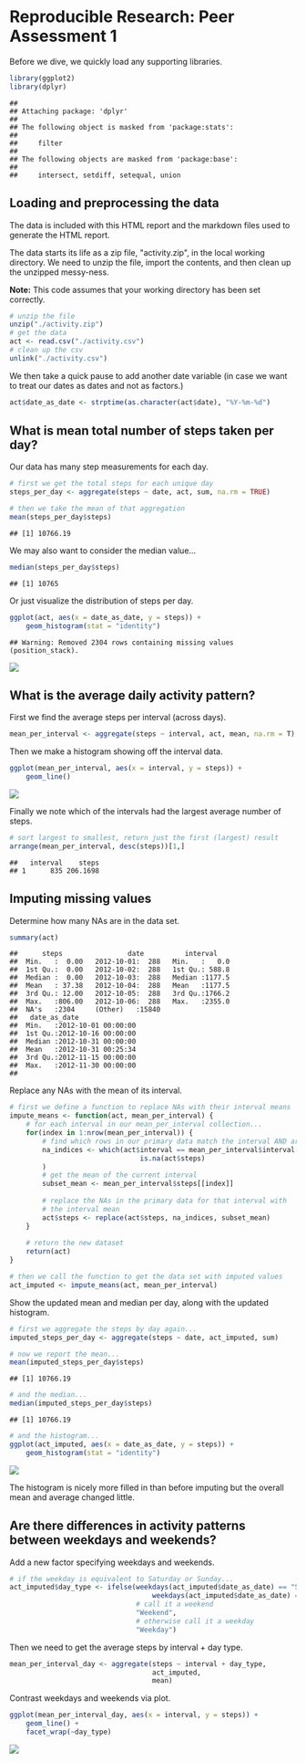 # Reproducible Research: Peer Assessment 1
Before we dive, we quickly load any supporting libraries.

```r
library(ggplot2)
library(dplyr)
```

```
## 
## Attaching package: 'dplyr'
## 
## The following object is masked from 'package:stats':
## 
##     filter
## 
## The following objects are masked from 'package:base':
## 
##     intersect, setdiff, setequal, union
```

## Loading and preprocessing the data
The data is included with this HTML report and the markdown files used to 
generate the HTML report.

The data starts its life as a zip file, "activity.zip", in the local working
directory. We need to unzip the file, import the contents, and then clean up 
the unzipped messy-ness.

**Note:** This code assumes that your working directory has been set correctly.


```r
# unzip the file
unzip("./activity.zip")
# get the data
act <- read.csv("./activity.csv")
# clean up the csv
unlink("./activity.csv")
```

We then take a quick pause to add another date variable (in case we want to
treat our dates as dates and not as factors.)

```r
act$date_as_date <- strptime(as.character(act$date), "%Y-%m-%d")
```

## What is mean total number of steps taken per day?
Our data has many step measurements for each day.


```r
# first we get the total steps for each unique day
steps_per_day <- aggregate(steps ~ date, act, sum, na.rm = TRUE)

# then we take the mean of that aggregation
mean(steps_per_day$steps)
```

```
## [1] 10766.19
```

We may also want to consider the median value...

```r
median(steps_per_day$steps)
```

```
## [1] 10765
```

Or just visualize the distribution of steps per day.

```r
ggplot(act, aes(x = date_as_date, y = steps)) + 
    geom_histogram(stat = "identity")
```

```
## Warning: Removed 2304 rows containing missing values (position_stack).
```

![](PA1_template_files/figure-html/hist_steps-1.png) 

## What is the average daily activity pattern?
First we find the average steps per interval (across days).

```r
mean_per_interval <- aggregate(steps ~ interval, act, mean, na.rm = T)
```

Then we make a histogram showing off the interval data.

```r
ggplot(mean_per_interval, aes(x = interval, y = steps)) + 
    geom_line()
```

![](PA1_template_files/figure-html/hist_interval-1.png) 

Finally we note which of the intervals had the largest average number of steps.

```r
# sort largest to smallest, return just the first (largest) result
arrange(mean_per_interval, desc(steps))[1,]
```

```
##   interval    steps
## 1      835 206.1698
```

## Imputing missing values
Determine how many NAs are in the data set.

```r
summary(act)
```

```
##      steps                date          interval     
##  Min.   :  0.00   2012-10-01:  288   Min.   :   0.0  
##  1st Qu.:  0.00   2012-10-02:  288   1st Qu.: 588.8  
##  Median :  0.00   2012-10-03:  288   Median :1177.5  
##  Mean   : 37.38   2012-10-04:  288   Mean   :1177.5  
##  3rd Qu.: 12.00   2012-10-05:  288   3rd Qu.:1766.2  
##  Max.   :806.00   2012-10-06:  288   Max.   :2355.0  
##  NA's   :2304     (Other)   :15840                   
##   date_as_date                
##  Min.   :2012-10-01 00:00:00  
##  1st Qu.:2012-10-16 00:00:00  
##  Median :2012-10-31 00:00:00  
##  Mean   :2012-10-31 00:25:34  
##  3rd Qu.:2012-11-15 00:00:00  
##  Max.   :2012-11-30 00:00:00  
## 
```

Replace any NAs with the mean of its interval.

```r
# first we define a function to replace NAs with their interval means
impute_means <- function(act, mean_per_interval) {
    # for each interval in our mean_per_interval collection...
    for(index in 1:nrow(mean_per_interval)) {
        # find which rows in our primary data match the interval AND are NA
        na_indices <- which(act$interval == mean_per_interval$interval[[index]] &
                                is.na(act$steps)
        )
        # get the mean of the current interval
        subset_mean <- mean_per_interval$steps[[index]]
        
        # replace the NAs in the primary data for that interval with
        # the interval mean
        act$steps <- replace(act$steps, na_indices, subset_mean)
    }
    
    # return the new dataset
    return(act)
}

# then we call the function to get the data set with imputed values
act_imputed <- impute_means(act, mean_per_interval)
```

Show the updated mean and median per day, along with the updated histogram.

```r
# first we aggregate the steps by day again...
imputed_steps_per_day <- aggregate(steps ~ date, act_imputed, sum)

# now we report the mean...
mean(imputed_steps_per_day$steps)
```

```
## [1] 10766.19
```

```r
# and the median...
median(imputed_steps_per_day$steps)
```

```
## [1] 10766.19
```

```r
# and the histogram...
ggplot(act_imputed, aes(x = date_as_date, y = steps)) + 
    geom_histogram(stat = "identity")
```

![](PA1_template_files/figure-html/new_steps-1.png) 

The histogram is nicely more filled in than before imputing but the overall
mean and average changed little.

## Are there differences in activity patterns between weekdays and weekends?
Add a new factor specifying weekdays and weekends.

```r
# if the weekday is equivalent to Saturday or Sunday...
act_imputed$day_type <- ifelse(weekdays(act_imputed$date_as_date) == "Saturday" | 
                                   weekdays(act_imputed$date_as_date) == "Sunday", 
                               # call it a weekend
                               "Weekend", 
                               # otherwise call it a weekday
                               "Weekday")
```

Then we need to get the average steps by interval + day type.

```r
mean_per_interval_day <- aggregate(steps ~ interval + day_type, 
                                   act_imputed, 
                                   mean)
```


Contrast weekdays and weekends via plot.

```r
ggplot(mean_per_interval_day, aes(x = interval, y = steps)) + 
    geom_line() +
    facet_wrap(~day_type)
```

![](PA1_template_files/figure-html/daytype_plot-1.png) 
